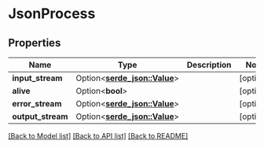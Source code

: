 # JsonProcess

## Properties

Name | Type | Description | Notes
------------ | ------------- | ------------- | -------------
**input_stream** | Option<[**serde_json::Value**](.md)> |  | [optional]
**alive** | Option<**bool**> |  | [optional]
**error_stream** | Option<[**serde_json::Value**](.md)> |  | [optional]
**output_stream** | Option<[**serde_json::Value**](.md)> |  | [optional]

[[Back to Model list]](../README.md#documentation-for-models) [[Back to API list]](../README.md#documentation-for-api-endpoints) [[Back to README]](../README.md)


